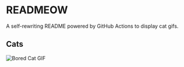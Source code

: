 # READMEOW

A self-rewriting README powered by GitHub Actions to display cat gifs.

## Cats

![Bored Cat GIF](https://media3.giphy.com/media/v1.Y2lkPTlhY2QwMmRhdTdzajdmMjk0c2k5NWZwczZ1ZWp2NHczZzdiazNjZGkxN3E1a3VwcCZlcD12MV9naWZzX3NlYXJjaCZjdD1n/mlvseq9yvZhba/200.gif)
